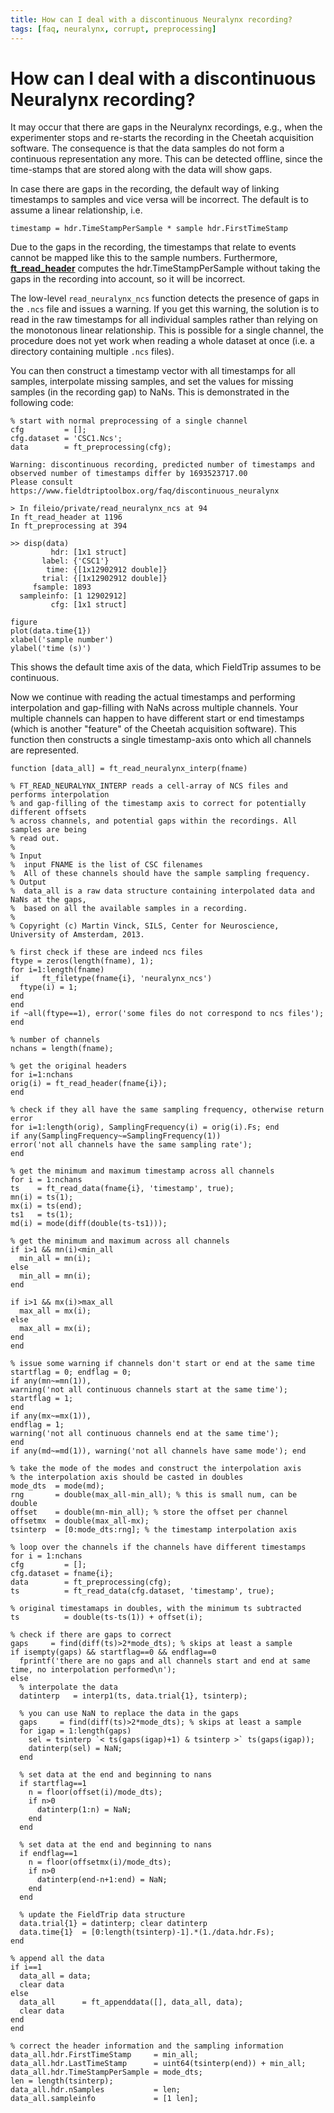 ```yaml
---
title: How can I deal with a discontinuous Neuralynx recording?
tags: [faq, neuralynx, corrupt, preprocessing]
---
```


# How can I deal with a discontinuous Neuralynx recording?

It may occur that there are gaps in the Neuralynx recordings, e.g., when the experimenter stops and re-starts the recording in the Cheetah acquisition software. The consequence is that the data samples do not form a continuous representation any more. This can be detected offline, since the time-stamps that are stored along with the data will show gaps.

In case there are gaps in the recording, the default way of linking timestamps to samples and vice versa will be incorrect. The default is to assume a linear relationship, i.e.

    timestamp = hdr.TimeStampPerSample * sample hdr.FirstTimeStamp

Due to the gaps in the recording, the timestamps that relate to events cannot be mapped like this to the sample numbers. Furthermore, **[ft_read_header](/reference/fileio/ft_read_header)** computes the hdr.TimeStampPerSample without taking the gaps in the recording into account, so it will be incorrect.

The low-level `read_neuralynx_ncs` function detects the presence of gaps in the `.ncs` file and issues a warning. If you get this warning, the solution is to read in the raw timestamps for all individual samples rather than relying on the monotonous linear relationship. This is possible for a single channel, the procedure does not yet work when reading a whole dataset at once (i.e. a directory containing multiple `.ncs` files).

You can then construct a timestamp vector with all timestamps for all samples, interpolate missing samples, and set the values for missing samples (in the recording gap) to NaNs. This is demonstrated in the following code:

    % start with normal preprocessing of a single channel
    cfg         = [];
    cfg.dataset = 'CSC1.Ncs';
    data        = ft_preprocessing(cfg);

    Warning: discontinuous recording, predicted number of timestamps and observed number of timestamps differ by 1693523717.00
    Please consult https://www.fieldtriptoolbox.org/faq/discontinuous_neuralynx

    > In fileio/private/read_neuralynx_ncs at 94
    In ft_read_header at 1196
    In ft_preprocessing at 394

    >> disp(data)
             hdr: [1x1 struct]
           label: {'CSC1'}
            time: {[1x12902912 double]}
           trial: {[1x12902912 double]}
         fsample: 1893
      sampleinfo: [1 12902912]
             cfg: [1x1 struct]

    figure
    plot(data.time{1})
    xlabel('sample number')
    ylabel('time (s)')

This shows the default time axis of the data, which FieldTrip assumes to be continuous.

Now we continue with reading the actual timestamps and performing interpolation and gap-filling with NaNs across multiple channels. Your multiple channels can happen to have different start or end timestamps (which is another "feature" of the Cheetah acquisition software). This function then constructs a single timestamp-axis onto which all channels are represented.

    function [data_all] = ft_read_neuralynx_interp(fname)

    % FT_READ_NEURALYNX_INTERP reads a cell-array of NCS files and performs interpolation
    % and gap-filling of the timestamp axis to correct for potentially different offsets
    % across channels, and potential gaps within the recordings. All samples are being
    % read out.
    %
    % Input
    %  input FNAME is the list of CSC filenames
    %  All of these channels should have the sample sampling frequency.
    % Output
    %  data_all is a raw data structure containing interpolated data and NaNs at the gaps,
    %  based on all the available samples in a recording.
    %
    % Copyright (c) Martin Vinck, SILS, Center for Neuroscience, University of Amsterdam, 2013.

    % first check if these are indeed ncs files
    ftype = zeros(length(fname), 1);
    for i=1:length(fname)
    if     ft_filetype(fname{i}, 'neuralynx_ncs')
      ftype(i) = 1;
    end
    end
    if ~all(ftype==1), error('some files do not correspond to ncs files'); end

    % number of channels
    nchans = length(fname);

    % get the original headers
    for i=1:nchans
    orig(i) = ft_read_header(fname{i});
    end

    % check if they all have the same sampling frequency, otherwise return error
    for i=1:length(orig), SamplingFrequency(i) = orig(i).Fs; end
    if any(SamplingFrequency~=SamplingFrequency(1))
    error('not all channels have the same sampling rate');
    end

    % get the minimum and maximum timestamp across all channels
    for i = 1:nchans
    ts    = ft_read_data(fname{i}, 'timestamp', true);
    mn(i) = ts(1);
    mx(i) = ts(end);
    ts1   = ts(1);
    md(i) = mode(diff(double(ts-ts1)));

    % get the minimum and maximum across all channels
    if i>1 && mn(i)<min_all
      min_all = mn(i);
    else
      min_all = mn(i);
    end

    if i>1 && mx(i)>max_all
      max_all = mx(i);
    else
      max_all = mx(i);
    end
    end

    % issue some warning if channels don't start or end at the same time
    startflag = 0; endflag = 0;
    if any(mn~=mn(1)),
    warning('not all continuous channels start at the same time');
    startflag = 1;
    end
    if any(mx~=mx(1)),
    endflag = 1;
    warning('not all continuous channels end at the same time');
    end
    if any(md~=md(1)), warning('not all channels have same mode'); end

    % take the mode of the modes and construct the interpolation axis
    % the interpolation axis should be casted in doubles
    mode_dts  = mode(md);
    rng       = double(max_all-min_all); % this is small num, can be double
    offset    = double(mn-min_all); % store the offset per channel
    offsetmx  = double(max_all-mx);
    tsinterp  = [0:mode_dts:rng]; % the timestamp interpolation axis

    % loop over the channels if the channels have different timestamps
    for i = 1:nchans
    cfg         = [];
    cfg.dataset = fname{i};
    data        = ft_preprocessing(cfg);
    ts          = ft_read_data(cfg.dataset, 'timestamp', true);

    % original timestamaps in doubles, with the minimum ts subtracted
    ts          = double(ts-ts(1)) + offset(i);

    % check if there are gaps to correct
    gaps     = find(diff(ts)>2*mode_dts); % skips at least a sample
    if isempty(gaps) && startflag==0 && endflag==0
      fprintf('there are no gaps and all channels start and end at same time, no interpolation performed\n');
    else
      % interpolate the data
      datinterp   = interp1(ts, data.trial{1}, tsinterp);

      % you can use NaN to replace the data in the gaps
      gaps     = find(diff(ts)>2*mode_dts); % skips at least a sample
      for igap = 1:length(gaps)
        sel = tsinterp `< ts(gaps(igap)+1) & tsinterp >` ts(gaps(igap));
        datinterp(sel) = NaN;
      end

      % set data at the end and beginning to nans
      if startflag==1
        n = floor(offset(i)/mode_dts);
        if n>0
          datinterp(1:n) = NaN;
        end
      end

      % set data at the end and beginning to nans
      if endflag==1
        n = floor(offsetmx(i)/mode_dts);
        if n>0
          datinterp(end-n+1:end) = NaN;
        end
      end

      % update the FieldTrip data structure
      data.trial{1} = datinterp; clear datinterp
      data.time{1}  = [0:length(tsinterp)-1].*(1./data.hdr.Fs);
    end

    % append all the data
    if i==1
      data_all = data;
      clear data
    else
      data_all      = ft_appenddata([], data_all, data);
      clear data
    end
    end

    % correct the header information and the sampling information
    data_all.hdr.FirstTimeStamp     = min_all;
    data_all.hdr.LastTimeStamp      = uint64(tsinterp(end)) + min_all;
    data_all.hdr.TimeStampPerSample = mode_dts;
    len = length(tsinterp);
    data_all.hdr.nSamples           = len;
    data_all.sampleinfo             = [1 len];
